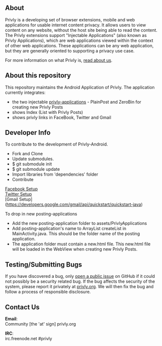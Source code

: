 ## About ##

Privly is a developing set of browser extensions, mobile and web applications for usable internet content privacy. It allows users to view content on any website, without the host site being able to read the content. The Privly extensions support "Injectable Applications" (also known as Privly Applications), which are web applications viewed within the context of other web applications. These applications can be any web application, but they are generally oriented to supporting a privacy use case.

For more information on what Privly is, [read about us](https://priv.ly/pages/about).

## About this repository ##

This repository maintains the Android Application of Privly. The application currently integrates:
* the two injectable [privly-applications](https://github.com/privly/privly-applications/) - PlainPost and ZeroBin for creating new Privly Posts
* shows Index (List with Privly Posts)
* shows privly links in FaceBook, Twitter and Gmail

## Developer Info ##
To contribute to the development of Privly-Android. 

* Fork and Clone 
* Update submodules. 
 * $ git submodule init
 * $ git submodule update
* Import libraries from 'dependencies' folder
* Contribute

[Facebook Setup](https://github.com/privly/privly-android/wiki/To-test%5Cdevelop-Facebook) <br>
[Twitter Setup](https://github.com/privly/privly-android/wiki/To-test%5Cdevelop-Twitter) <br>
[Gmail Setup] (https://developers.google.com/gmail/api/quickstart/quickstart-java)

To drop in new posting-applications

* Add the new posting-application folder to assets/PrivlyApplications
* Add posting-application's name to ArrayList<String> createList in MainActivity.java. This should be the folder name of the posting application. 
* The application folder must contain a new.html file. This new.html file will be loaded in the WebView when creating new Privly Posts. 


## Testing/Submitting Bugs ##

If you have discovered a bug, only [open a public issue](https://github.com/privly/privly-android/issues) on GitHub if it could not possibly be a security related bug. If the bug affects the security of the system, please report it privately at [privly.org](http://www.privly.org/content/bug-report). We will then fix the bug and follow a process of responsible disclosure.

## Contact Us ##

**Email**:  
Community [the 'at' sign] privly.org  

**IRC**:  
irc.freenode.net #privly

